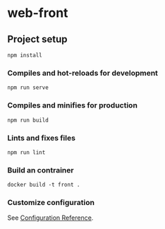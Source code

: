 # web-front

## Project setup
```
npm install
```

### Compiles and hot-reloads for development
```
npm run serve
```

### Compiles and minifies for production
```
npm run build
```

### Lints and fixes files
```
npm run lint
```

### Build an contrainer
```
docker build -t front .
```


### Customize configuration
See [Configuration Reference](https://cli.vuejs.org/config/).
